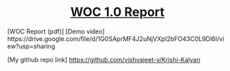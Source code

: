 <h1 align="center"><ins> WOC 1.0 Report </ins></h1>
[WOC Report (pdf)] 
[Demo video] https://drive.google.com/file/d/1G0SAprMF4J2uNjVXpI2bFO43C0L9Dl6l/view?usp=sharing

[My github repo link] https://github.com/vishvajeet-y/Krishi-Kalyan